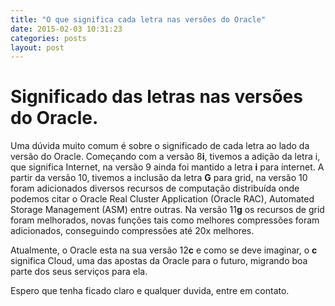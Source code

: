 ```yaml
---
title: "O que significa cada letra nas versões do Oracle"
date: 2015-02-03 10:31:23 
categories: posts
layout: post
---
```


# Significado das letras nas versões do Oracle.

Uma dúvida muito comum é sobre o significado de cada letra ao lado da versão do Oracle.
Começando com a versão 8**i**, tivemos a adição da letra i, que significa Internet, na versão 9 ainda foi mantido a letra **i** para internet.
A partir da versão 10, tivemos a inclusão da letra **G** para grid,   na versão 10 foram adicionados diversos recursos de computação distribuída onde podemos citar o Oracle Real Cluster Application (Oracle RAC), Automated Storage Management (ASM) entre outras.
Na versão 11**g** os recursos de grid foram melhorados, novas funções tais como melhores compressões foram adicionados, conseguindo compressões até 20x melhores.

Atualmente, o Oracle esta na sua versão 12**c** e como se deve imaginar, o **c** significa Cloud, uma das apostas da Oracle para o futuro, migrando boa parte dos seus serviços para ela.


Espero que tenha ficado claro e qualquer duvida, entre em contato.
